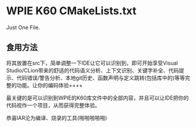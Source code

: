 # WPIE K60 CMakeLists.txt

Just One File.

## 食用方法
将其放置在src下，简单调整一下IDE让它可以识别到，即可开始享受Visual Studio/CLion带来的舒适的代码语义分析、上下文识别、关键字补全、代码提示、代码错误/警告分析、本地git历史、函数声明与定义跳转(包括库中的)等等完整的功能。让你的编码体验++++

最关键的是可以识别到WPIE的K60库文件中的全部内容，并且可以让IDE把你的代码视作一个项目，从而获得完整体验。

恭喜IAR沦为编译、烧录的工具(啪啪啪啪啪)